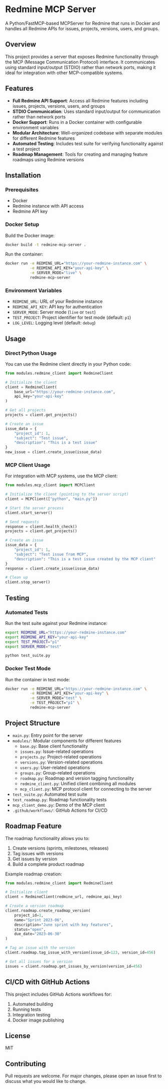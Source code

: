 # Redmine MCP Server

A Python/FastMCP-based MCPServer for Redmine that runs in Docker and handles all Redmine APIs for issues, projects, versions, users, and groups.

## Overview

This project provides a server that exposes Redmine functionality through the MCP (Message Communication Protocol) interface. It communicates using standard input/output (STDIO) rather than network ports, making it ideal for integration with other MCP-compatible systems.

## Features

- **Full Redmine API Support**: Access all Redmine features including issues, projects, versions, users, and groups
- **STDIO Communication**: Uses standard input/output for communication rather than network ports
- **Docker Support**: Runs in a Docker container with configurable environment variables
- **Modular Architecture**: Well-organized codebase with separate modules for different Redmine features
- **Automated Testing**: Includes test suite for verifying functionality against a test project
- **Roadmap Management**: Tools for creating and managing feature roadmaps using Redmine versions

## Installation

### Prerequisites

- Docker
- Redmine instance with API access
- Redmine API key

### Docker Setup

Build the Docker image:

```bash
docker build -t redmine-mcp-server .
```

Run the container:

```bash
docker run -e REDMINE_URL="https://your-redmine-instance.com" \
           -e REDMINE_API_KEY="your-api-key" \
           -e SERVER_MODE="live" \
           redmine-mcp-server
```

### Environment Variables

- `REDMINE_URL`: URL of your Redmine instance
- `REDMINE_API_KEY`: API key for authentication
- `SERVER_MODE`: Server mode (`live` or `test`)
- `TEST_PROJECT`: Project identifier for test mode (default: `p1`)
- `LOG_LEVEL`: Logging level (default: `debug`)

## Usage

### Direct Python Usage

You can use the Redmine client directly in your Python code:

```python
from modules.redmine_client import RedmineClient

# Initialize the client
client = RedmineClient(
    base_url="https://your-redmine-instance.com",
    api_key="your-api-key"
)

# Get all projects
projects = client.get_projects()

# Create an issue
issue_data = {
    "project_id": 1,
    "subject": "Test issue",
    "description": "This is a test issue"
}
new_issue = client.create_issue(issue_data)
```

### MCP Client Usage

For integration with MCP systems, use the MCP client:

```python
from modules.mcp_client import MCPClient

# Initialize the client (pointing to the server script)
client = MCPClient(["python", "main.py"])

# Start the server process
client.start_server()

# Send requests
response = client.health_check()
projects = client.get_projects()

# Create an issue
issue_data = {
    "project_id": 1,
    "subject": "Test issue from MCP",
    "description": "This is a test issue created by the MCP client"
}
response = client.create_issue(issue_data)

# Clean up
client.stop_server()
```

## Testing

### Automated Tests

Run the test suite against your Redmine instance:

```bash
export REDMINE_URL="https://your-redmine-instance.com"
export REDMINE_API_KEY="your-api-key"
export TEST_PROJECT="p1"
export SERVER_MODE="test"

python test_suite.py
```

### Docker Test Mode

Run the container in test mode:

```bash
docker run -e REDMINE_URL="https://your-redmine-instance.com" \
           -e REDMINE_API_KEY="your-api-key" \
           -e SERVER_MODE="test" \
           -e TEST_PROJECT="p1" \
           redmine-mcp-server
```

## Project Structure

- `main.py`: Entry point for the server
- `modules/`: Modular components for different features
  - `base.py`: Base client functionality
  - `issues.py`: Issue-related operations
  - `projects.py`: Project-related operations
  - `versions.py`: Version-related operations
  - `users.py`: User-related operations
  - `groups.py`: Group-related operations
  - `roadmap.py`: Roadmap and version tagging functionality
  - `redmine_client.py`: Unified client combining all modules
  - `mcp_client.py`: MCP protocol client for connecting to the server
- `test_suite.py`: Automated test suite
- `test_roadmap.py`: Roadmap functionality tests
- `mcp_client_demo.py`: Demo of the MCP client
- `.github/workflows/`: GitHub Actions for CI/CD

## Roadmap Feature

The roadmap functionality allows you to:

1. Create versions (sprints, milestones, releases)
2. Tag issues with versions
3. Get issues by version
4. Build a complete product roadmap

Example roadmap creation:

```python
from modules.redmine_client import RedmineClient

# Initialize client
client = RedmineClient(redmine_url, redmine_api_key)

# Create a version roadmap
client.roadmap.create_roadmap_version(
    project_id=1,
    name="Sprint 2023-06",
    description="June sprint with key features",
    status="open",
    due_date="2023-06-30"
)

# Tag an issue with the version
client.roadmap.tag_issue_with_version(issue_id=123, version_id=456)

# Get all issues for a version
issues = client.roadmap.get_issues_by_version(version_id=456)
```

## CI/CD with GitHub Actions

This project includes GitHub Actions workflows for:

1. Automated building
2. Running tests
3. Integration testing
4. Docker image publishing

## License

MIT

## Contributing

Pull requests are welcome. For major changes, please open an issue first to discuss what you would like to change.